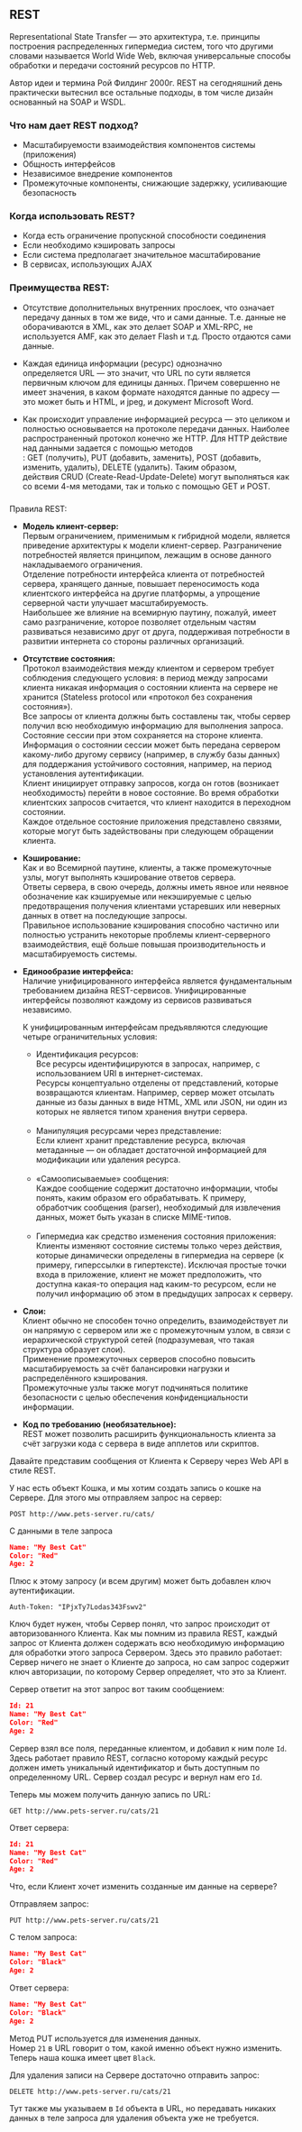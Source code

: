 ## REST

Representational State Transfer — это архитектура, т.е. принципы построения распределенных гипермедиа систем, того что другими словами называется World Wide Web, включая универсальные способы обработки и передачи состояний ресурсов по HTTP.

Автор идеи и термина Рой Филдинг 2000г. REST на сегодняшний день практически вытеснил все остальные подходы, в том числе дизайн основанный на SOAP и WSDL.

### Что нам дает REST подход?

- Масштабируемости взаимодействия компонентов системы (приложения)
- Общность интерфейсов
- Независимое внедрение компонентов
- Промежуточные компоненты, снижающие задержку, усиливающие безопасность

### Когда использовать REST?

- Когда есть ограничение пропускной способности соединения
- Если необходимо кэшировать запросы
- Если система предполагает значительное масштабирование
- В сервисах, использующих AJAX

### Преимущества REST:

- Отсутствие дополнительных внутренних прослоек, что означает передачу данных в том же виде, что и сами данные. Т.е. данные не оборачиваются в XML, как это делает SOAP и XML-RPC, не используется AMF, как это делает Flash и т.д. Просто отдаются сами данные.
    
- Каждая единица информации (ресурс) однозначно определяется URL — это значит, что URL по сути является первичным ключом для единицы данных. Причем совершенно не имеет значения, в каком формате находятся данные по адресу — это может быть и HTML, и jpeg, и документ Microsoft Word.
    
- Как происходит управление информацией ресурса — это целиком и полностью основывается на протоколе передачи данных. Наиболее распространенный протокол конечно же HTTP. Для HTTP действие над данными задается с помощью методов : GET (получить), PUT (добавить, заменить), POST (добавить, изменить, удалить), DELETE (удалить). Таким образом, действия CRUD (Create-Read-Update-Delete) могут выполняться как со всеми 4-мя методами, так и только с помощью GET и POST.
    

###   
Правила REST:

- **Модель клиент-сервер:**  
    Первым ограничением, применимым к гибридной модели, является приведение архитектуры к модели клиент-сервер. Разграничение потребностей является принципом, лежащим в основе данного накладываемого ограничения.  
    Отделение потребности интерфейса клиента от потребностей сервера, хранящего данные, повышает переносимость кода клиентского интерфейса на другие платформы, а упрощение серверной части улучшает масштабируемость.  
    Наибольшее же влияние на всемирную паутину, пожалуй, имеет само разграничение, которое позволяет отдельным частям развиваться независимо друг от друга, поддерживая потребности в развитии интернета со стороны различных организаций.

- **Отсутствие состояния:**  
    Протокол взаимодействия между клиентом и сервером требует соблюдения следующего условия: в период между запросами клиента никакая информация о состоянии клиента на сервере не хранится (Stateless protocol или «протокол без сохранения состояния»).  
    Все запросы от клиента должны быть составлены так, чтобы сервер получил всю необходимую информацию для выполнения запроса. Состояние сессии при этом сохраняется на стороне клиента.  
    Информация о состоянии сессии может быть передана сервером какому-либо другому сервису (например, в службу базы данных) для поддержания устойчивого состояния, например, на период установления аутентификации.  
    Клиент инициирует отправку запросов, когда он готов (возникает необходимость) перейти в новое состояние. Во время обработки клиентских запросов считается, что клиент находится в переходном состоянии.  
    Каждое отдельное состояние приложения представлено связями, которые могут быть задействованы при следующем обращении клиента.

- **Кэширование:**  
    Как и во Всемирной паутине, клиенты, а также промежуточные узлы, могут выполнять кэширование ответов сервера.  
    Ответы сервера, в свою очередь, должны иметь явное или неявное обозначение как кэшируемые или некэшируемые с целью предотвращения получения клиентами устаревших или неверных данных в ответ на последующие запросы.  
    Правильное использование кэширования способно частично или полностью устранить некоторые проблемы клиент-серверного взаимодействия, ещё больше повышая производительность и масштабируемость системы.

- **Единообразие интерфейса:**  
    Наличие унифицированного интерфейса является фундаментальным требованием дизайна REST-сервисов. Унифицированные интерфейсы позволяют каждому из сервисов развиваться независимо.  
      
    К унифицированным интерфейсам предъявляются следующие четыре ограничительных условия:
    - Идентификация ресурсов:  
        Все ресурсы идентифицируются в запросах, например, с использованием URI в интернет-системах.  
        Ресурсы концептуально отделены от представлений, которые возвращаются клиентам. Например, сервер может отсылать данные из базы данных в виде HTML, XML или JSON, ни один из которых не является типом хранения внутри сервера.  
         
    - Манипуляция ресурсами через представление:  
        Если клиент хранит представление ресурса, включая метаданные — он обладает достаточной информацией для модификации или удаления ресурса.  
         
    - «Самоописываемые» сообщения:  
        Каждое сообщение содержит достаточно информации, чтобы понять, каким образом его обрабатывать. К примеру, обработчик сообщения (parser), необходимый для извлечения данных, может быть указан в списке MIME-типов.  
         
    - Гипермедиа как средство изменения состояния приложения:  
        Клиенты изменяют состояние системы только через действия, которые динамически определены в гипермедиа на сервере (к примеру, гиперссылки в гипертексте). Исключая простые точки входа в приложение, клиент не может предположить, что доступна какая-то операция над каким-то ресурсом, если не получил информацию об этом в предыдущих запросах к серверу.

- **Слои:**  
    Клиент обычно не способен точно определить, взаимодействует ли он напрямую с сервером или же с промежуточным узлом, в связи с иерархической структурой сетей (подразумевая, что такая структура образует слои).  
    Применение промежуточных серверов способно повысить масштабируемость за счёт балансировки нагрузки и распределённого кэширования.  
    Промежуточные узлы также могут подчиняться политике безопасности с целью обеспечения конфиденциальности информации.

- **Код по требованию (необязательное):**  
    REST может позволить расширить функциональность клиента за счёт загрузки кода с сервера в виде апплетов или скриптов.

  
Давайте представим сообщения от Клиента к Серверу через Web API в стиле REST.

У нас есть объект Кошка, и мы хотим создать запись о кошке на Сервере. Для этого мы отправляем запрос на сервер:

`POST http://www.pets-server.ru/cats/`

С данными в теле запроса

``` json
Name: "My Best Cat"
Color: "Red"
Age: 2
```

Плюс к этому запросу (и всем другим) может быть добавлен ключ аутентификации.

`Auth-Token: "IPjxTy7Lodas343Fswv2"`

Ключ будет нужен, чтобы Сервер понял, что запрос происходит от авторизованного Клиента. Как мы помним из правила REST, каждый запрос от Клиента должен содержать всю необходимую информацию для обработки этого запроса Сервером. Здесь это правило работает: Сервер ничего не знает о Клиенте до запроса, но сам запрос содержит ключ авторизации, по которому Сервер определяет, что это за Клиент.

Сервер ответит на этот запрос вот таким сообщением:

``` json
Id: 21
Name: "My Best Cat"
Color: "Red"
Age: 2
```

Сервер взял все поля, переданные клиентом, и добавил к ним поле `Id`. Здесь работает правило REST, согласно которому каждый ресурс должен иметь уникальный идентификатор и быть доступным по определенному URL. Сервер создал ресурс и вернул нам его `Id`.

Теперь мы можем получить данную запись по URL:

`GET http://www.pets-server.ru/cats/21`

Ответ сервера:

``` json
Id: 21
Name: "My Best Cat"
Color: "Red"
Age: 2
```

Что, если Клиент хочет изменить созданные им данные на сервере?

Отправляем запрос:

`PUT http://www.pets-server.ru/cats/21`

С телом запроса:

``` json
Name: "My Best Cat"
Color: "Black"
Age: 2
```

Ответ сервера:

``` json
Name: "My Best Cat"
Color: "Black"
Age: 2
```

Метод PUT используется для изменения данных. Номер `21` в URL говорит о том, какой именно объект нужно изменить. Теперь наша кошка имеет цвет `Black`.

Для удаления записи на Сервере достаточно отправить запрос:

`DELETE http://www.pets-server.ru/cats/21`

Тут также мы указываем в `Id` объекта в URL, но передавать никаких данных в теле запроса для удаления объекта уже не требуется.